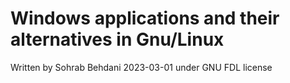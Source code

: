 # Windows applications and their alternatives in Gnu/Linux
Written by Sohrab Behdani
 2023-03-01 
under GNU FDL license
